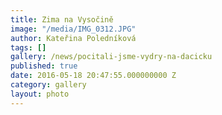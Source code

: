 ```yaml
---
title: Zima na Vysočině
image: "/media/IMG_0312.JPG"
author: Kateřina Poledníková
tags: []
gallery: /news/pocitali-jsme-vydry-na-dacicku
published: true
date: 2016-05-18 20:47:55.000000000 Z
category: gallery
layout: photo
---
```

